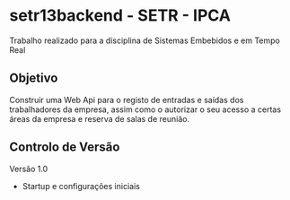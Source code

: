 # setr13backend - SETR - IPCA
Trabalho realizado para a disciplina de Sistemas Embebidos e em Tempo Real

## Objetivo
Construir uma Web Api para o registo de entradas e saídas dos trabalhadores da empresa, assim como o autorizar o seu acesso a certas áreas da empresa e reserva de salas de reunião.

## Controlo de Versão
Versão 1.0
- Startup e configurações iniciais